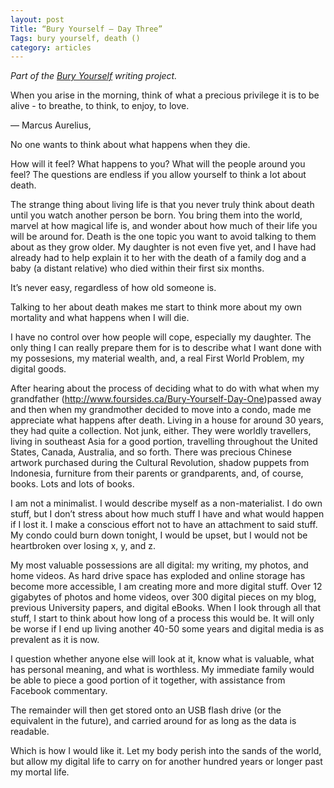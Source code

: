 ```yaml
---
layout: post
Title: “Bury Yourself — Day Three”
Tags: bury yourself, death ()
category: articles
---
```


*Part of the [Bury Yourself](http://www.foursides.ca/bury "Bury Yourself | Four Sides") writing project.*

When you arise in the morning, think of what a precious privilege it is to be alive - to breathe, to think, to enjoy, to love.

— Marcus Aurelius, 

No one wants to think about what happens when they die. 

How will it feel? What happens to you? What will the people around you feel? The questions are endless if you allow yourself to think a lot about death. 

The strange thing about living life is that you never truly think about death until you watch another person be born. You bring them into the world, marvel at how magical life is, and wonder about how much of their life you will be around for. Death is the one topic you want to avoid talking to them about as they grow older.  My daughter is not even five yet, and I have had already had to help explain it to her with the death of a family dog and a baby (a distant relative) who died within their first six months. 

It’s never easy, regardless of how old someone is. 

Talking to her about death makes me start to think more about my own mortality and what happens when I will die. 

I have no control over how people will cope, especially my daughter. The only thing I can really prepare them for is to describe what I want done with my possesions, my material wealth, and, a real First World Problem, my digital goods. 

After hearing about the process of deciding what to do with what when my grandfather (http://www.foursides.ca/Bury-Yourself-Day-One)passed away and then when my grandmother decided to move into a condo, made me appreciate what happens after death. Living in a house for around 30 years, they had quite a collection. Not junk, either. They were worldly travellers, living in southeast Asia for a good portion, travelling throughout the United States, Canada, Australia, and so forth. There was precious Chinese artwork purchased during the Cultural Revolution, shadow puppets from Indonesia, furniture from their parents or grandparents, and, of course, books. Lots and lots of books. 

I am not a minimalist. I would describe myself as a non-materialist. I do own stuff, but I don’t stress about how much stuff I have and what would happen if I lost it. I make a conscious effort not to have an attachment to said stuff. My condo could burn down tonight, I would be upset, but I would not be heartbroken over losing x, y, and z.

My most valuable possessions are all digital: my writing, my photos, and home videos. As hard drive space has exploded and online storage has become more accessible, I am creating more and more digital stuff. Over 12 gigabytes of photos and home videos, over 300 digital pieces on my blog, previous University papers, and digital eBooks. When I look through all that stuff, I start to think about how long of a process this would be. It will only be worse if I end up living another 40-50 some years and digital media is as prevalent as it is now. 

I question whether anyone else will look at it, know what is valuable, what has personal meaning, and what is worthless. My immediate family would be able to piece a good portion of it together, with assistance from Facebook commentary. 

The remainder will then get stored onto an USB flash drive (or the equivalent in the future), and carried around for as long as the data is readable. 

Which is how I would like it. Let my body perish into the sands of the world, but allow my digital life to carry on for another hundred years or longer past my mortal life. 


